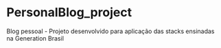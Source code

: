 # PersonalBlog_project
Blog pessoal - Projeto desenvolvido para aplicação das stacks ensinadas na Generation Brasil 
